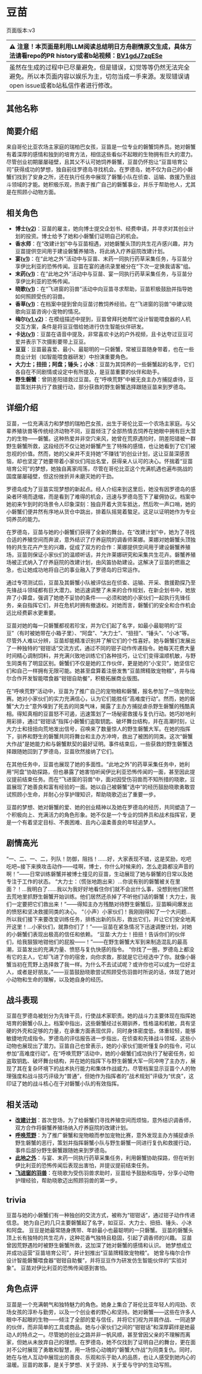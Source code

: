 # 豆苗
页面版本:v3
 

| :warning: 注意！本页面是利用LLM阅读总结明日方舟剧情原文生成，具体方法请看repo的PR history或者b站视频：[BV1gdJ7zqESe](https://www.bilibili.com/video/BV1gdJ7zqESe/)         |
|:----------------------------|
| 虽然在生成的过程中已尽量避免，但是错误，幻觉等等仍然无法完全避免。所以本页面内容以娱乐为主，切勿当成一手来源。发现错误请open issue或者b站私信作者进行修改。|



## 其他名称

## 简要介绍
来自哥伦比亚农场主家庭的瑞柏巴女孩，豆苗是一位专业的磐蟹饲养员。她对磐蟹有着深厚的感情和独到的培育方法，相信这些看似不起眼的生物拥有巨大的潜力。尽管创业初期屡屡碰壁，且其父不认可她饲养磐蟹，豆苗仍怀抱让“豆苗培育公司”获得成功的梦想，独自前往罗德岛寻找机会。在罗德岛，她不仅为自己的小磐蟹们找到了安身之所，还在执行任务中展现了磐蟹小队在侦查、运输、救援乃至战斗领域的才能。她积极乐观，热衷于推广自己的磐蟹事业，并乐于帮助他人，尤其是在照顾小动物方面。
## 相关角色
-   **博士([v2](extended_char_bo_shi.md))**：豆苗的雇主，她向博士提交企划书、经费申请，并寻求对其创业计划的投资。博士给予了她和小磐蟹们证明自己的机会。
-   **香水师**：在“改建计划”中与豆苗相遇，对她磐蟹头顶的共生花卉感兴趣，并为豆苗提供空间用于建设磐蟹养殖场，将此纳入疗养庭院改建计划。
-   **宴([v1](../chars/char_337_utage.md))**：在“此地之外”活动中与豆苗、末药一同执行药草采集任务，与豆苗分享伊比利亚的恐怖传闻。豆苗在宴的通讯录里被分在“下次一定换我请客”组。
-   **末药([v1](../chars/char_117_myrrh.md))**：在“此地之外”活动中与豆苗、宴一同执行药草采集任务，与豆苗分享伊比利亚的恐怖传闻。
-   **晓歌([v1](../chars/char_497_ctable.md))**：在“飞进窗的羽兽”活动中向豆苗寻求帮助，豆苗积极鼓励并指导她如何照顾受伤的羽兽。
-   **香草([v1](../chars/char_240_wyvern.md))**：在档案中提到曾向豆苗讨教饲养经验。在“飞进窗的羽兽”中建议晓歌向豆苗咨询小宠物的情况。
-   **梅尔([v1](../chars/char_242_otter.md),[v2](char_242_otter.md))**：在模组描述中提到，豆苗曾拜托她帮忙设计智能喂食器的人机交互方案，条件是将豆豆借给她进行仿生智能伙伴研发。
-   **卡达([v1](../chars/char_328_cammou.md))**：豆苗在语音中提及，非常喜欢卡达的户外视频，且卡达夸过豆豆可爱并表示下次摄影要带上豆豆。
-   **豆豆**：豆苗最喜爱、最小、最聪明的一只磐蟹，常被豆苗随身带着，也在一些商业计划（如智能喂食器研发）中扮演重要角色。
-   **大力士；扭扭；阿盘；锤头；小冰**：豆苗为其饲养的一些磐蟹起的名字，它们各自在不同剧情或设定中有所提及，是豆苗重要的伙伴和助手。
-   **野生磐蟹**：曾阴差阳错救过豆苗。在“呼唤荒野”中被无良主办方捕捉虐待，豆苗策划并执行了救援行动，部分获救的野生磐蟹选择跟随豆苗来到罗德岛。
## 详细介绍
豆苗，一位充满活力和梦想的瑞柏巴女孩，出生于哥伦比亚一个农场主家庭。与父辈养殖驮兽等传统经济动物不同，豆苗倾注了全部热情去饲养在她眼中拥有巨大潜力的生物——磐蟹。这种热爱并非空穴来风，她曾在荒原遇险时，阴差阳错被一群野生磐蟹所救，这段经历不仅让她对磐蟹产生了特殊的感情，也让她看到了它们被忽视的价值。然而，她的父亲并不支持她“不赚钱”的创业计划，这让豆苗深感苦恼，却也坚定了她要带着小家伙们闯出名堂，获得亲人认可的决心。怀揣着“豆苗培育公司”的梦想，她独自离家闯荡，尽管在哥伦比亚这个充满机遇也遍布挑战的国度屡屡碰壁，但这份挫折并未磨灭她的干劲。

罗德岛成为了豆苗实现梦想的新起点。经人介绍来到这里后，她没有因罗德岛的感染者环境而退缩，而是看到了难得的机会，迅速与罗德岛签下了雇佣协议。档案中她初来乍到时的场景令人印象深刻：独自开着大货车抵达，然后吹一声口哨，她的小磐蟹们便井然有序地从货仓中跳出，排着队摇晃着螯足。这足以证明她作为专业饲养员的能力。

在罗德岛，豆苗与她的小磐蟹们获得了全新的舞台。在“改建计划”中，她为了寻找合适的养殖空间而奔波，意外结识了疗养庭院的调香师莱娜。莱娜对她磐蟹头顶独特的共生花卉产生的兴趣，促成了双方的合作：莱娜提供空间用于建设磐蟹养殖场，豆苗则保证小家伙们的温顺听话，并允许莱娜研究和采集共生花卉。磐蟹养殖场被正式纳入了疗养庭院的改建计划，由风笛协助建设。这解决了豆苗的燃眉之急，也让她成功地将自己的事业融入了罗德岛的日常运作。

通过专项测试后，豆苗及其磐蟹小队被评估出在侦查、运输、开采、救援勘探乃至先锋战斗领域都有巨大潜力。她迅速调整了未来的合作规划，在新企划书中，她放弃了小算盘，强调了她绝不妥协的条件——必须和她的小家伙们一起执行先锋任务，亲自指挥它们，并在危机时拥有撤退权。对她而言，磐蟹们的安全和合作机会远比经费薪水更重要。

豆苗对她的每一只磐蟹都视若珍宝，并为它们起了名字，如最小最聪明的“豆豆”（有时被她带在小箱子里）、“阿盘”、“大力士”、“扭扭”、“锤头”、“小冰”等。尽管外人难以分辨，豆苗却能精准识别并了解它们的个性喜好。她与磐蟹们发展出了一种独特的“钳钳话”交流方式，通过不同的钳子动作传递指令。她每天花费大量时间精心调制饲料，并充满兴致地训练它们各种技巧，让它们变得温顺机敏，与野生同类有了明显区别。磐蟹们不仅是她的工作伙伴，更是她的“小宝贝”，她坚信它们和自己一样拥有无限可能。她甚至盘算着注册发售“豆苗牌精致宠物粮”，并与梅尔合作开发智能喂食器“钳钳自助餐”，积极拓展商业版图。

在“呼唤荒野”活动中，豆苗为了推广自己的宠物粮和磐蟹，报名参加了一场宠物比赛。她对小家伙们的实力充满信心，认为它们能胜任“高难度行动”。然而，她的磐蟹“大力士”意外嗅到了死去的同类气味，揭露了主办方捕捉虐杀野生磐蟹的残酷真相。得知真相的豆苗怒不可遏，迅速策划了一场秘密救援与复仇行动。她巧妙地利用彩排，通过“钳钳话”指挥小磐蟹们盗取钥匙、破坏舞台结构，并在高潮时刻，让大力士和扭扭向荒地发出信号，召唤来了数量惊人的野生磐蟹大军。在她的指挥下，驯养和野生的磐蟹共同将舞台和主办方冲垮，救出了被困的同类。这次“磐蟹大作战”是她能力和与磐蟹默契的最好证明。事件结束后，一些获救的野生磐蟹选择跟随她回到了罗德岛，豆苗欣然接纳了它们。

在其他任务中，豆苗也展现了她的多面性。“此地之外”的药草采集任务中，她利用“阿盘”协助探路，但也暴露了她害怕听闻伊比利亚恐怖传闻的一面，甚至因此提议提前结束任务。而在“飞进窗的羽兽”中，面对因受伤羽兽而不知所措的晓歌，豆苗展现了她善良和富有经验的一面。她以自己被磐蟹“选中”的经历鼓励晓歌勇敢尝试照顾小生命，并耐心分享护理知识，帮助晓歌迈出了重要一步。

豆苗的梦想、她对磐蟹的爱、她的创业精神以及她在罗德岛的经历，共同塑造了一个积极向上、充满活力的角色形象。她不仅是一个专业的饲养员和战术指挥官，更是一个有着坚定目标、不畏困难、且内心温柔善良的年轻追梦人。
## 剧情高光
“一、二、一、二，列队！防御，阻挡！......好，大家表现不错，这是奖励，吃吧吃吧~接下来换攻击动作——哇啊，博士，你什么时候来的，怎么走路都没声音的啊！”——日常训练磐蟹并被博士撞见的豆苗，生动展现了她与磐蟹的日常以及她专注于工作的状态。
“大力士：（慌张地跑出来）...你说有别的磐蟹被关在里面？！...我明白了......我以为我好好地看住你们就不会出什么事，没想到他们居然去荒地里抓野生磐蟹开始训练。他们居然还杀掉了不听他们话的磐蟹！大力士，我们一定要把它们救出来！”——得知主办方残酷对待野生磐蟹后，豆苗瞬间爆发出的愤怒和坚决救援同类的决心。
“（小声）小家伙们！我刚刚得知了一个大问题...所以我们接下来要改变训练任务，排练出新的队形，救出它们，并让它们安全地离开这里！...小家伙们，就靠你们了！”——豆苗在紧急情况下迅速调整计划，对她的小磐蟹们表现出极高的信任和依赖。
“豆苗:大力士！扭扭！告诉你们的伙伴们，给我狠狠地钳他们的屁股——！”——在野生磐蟹大军到来制造混乱的最高潮，豆苗发出的充满力量、愤怒与复仇快感的指令。
“你找了一圈，罗德岛上都没有它的主人，它却飞进了你的宿舍，向你求救，那就是它已经选中了你。就像小磐蟹当初在荒野上选择救了我一样。为什么不去试试呢？或许你也可以成为一位好主人，或者是好朋友。”——豆苗鼓励晓歌尝试照顾受伤羽兽时所说的话，体现了她对小动物和生命的理解，以及她自身的经历。
## 战斗表现
豆苗在罗德岛被划分为先锋干员，行使战术家职责。她的战斗力主要体现在指挥她培育的磐蟹小队上。档案中指出，这些磐蟹经过长期驯养，性格温和机敏，具有坚硬的外壳和足够的力量，在承重方面表现优异，同时身体密度低，体重较轻，能够敏捷地完成指令。罗德岛的评估报告进一步指出，在侦查和先锋战斗领域，这些小动物也展现出了潜力。豆苗自己也曾表示，她的小家伙们能听懂复杂的指令，可以参加“高难度行动”。在“呼唤荒野”活动中，她的小磐蟹们成功执行了秘密任务，如盗取钥匙、破坏舞台结构，并在她的指挥下与野生磐蟹大军一同冲垮了主办方，展现了其在复杂环境下的战术执行能力和集体作战威力。尽管档案显示豆苗个人的物理强度和战斗技巧评级为“普通”，但她作为指挥者的“战术规划”评级为“优良”，这印证了她的战斗核心在于对磐蟹小队的有效指挥。
## 相关活动
-   **[改建计划](../stories/story_flower_set_1.md)**：首次登场，为了给磐蟹们寻找养殖空间而烦恼，意外结识调香师，双方合作将磐蟹养殖场纳入疗养庭院的改建计划。
-   **[呼唤荒野](../stories/story_bstalk_set_1.md)**：为了推广磐蟹和宠物粮而参加宠物比赛，意外发现主办方捕捉虐杀野生磐蟹的恶行，策划并指挥磐蟹小队与野生磐蟹一同进行复仇和救援行动，事件后部分野生磐蟹跟随她来到罗德岛。
-   **[此地之外](../stories/act15d5.md)**：与宴、末药一同执行药草采集任务，利用磐蟹协助探路，但在听到伊比利亚的恐怖传闻后表现出害怕，并提议提前结束任务。
-   **[飞进窗的羽兽](../stories/story_ctable_set_1.md)**：在晓歌为受伤羽兽求助时，豆苗给予鼓励和指导，分享小动物护理经验，帮助晓歌迈出照顾羽兽的第一步。
## trivia
豆苗与她的小磐蟹们有一种独创的交流方式，被称为“钳钳话”，通过钳子动作传递信息。
她为自己的几只主要磐蟹起了名字，如豆豆、大力士、扭扭、锤头、小冰和阿盘。
豆豆是她最常随身携带、年龄最小也最聪明的一只磐蟹。
豆苗的磐蟹头顶上长有独特的共生花卉，这种花香气独特且稳固，引起了调香师的兴趣。
豆苗曾因荒野遇险时被野生磐蟹所救，这加深了她对磐蟹的感情和认识。
她梦想成立并成功运营“豆苗培育公司”，并计划推出“豆苗牌精致宠物粮”。
她曾与梅尔合作设计智能磐蟹喂食器“钳钳自助餐”，并将豆豆作为研发仿生智能伙伴的“实验对象”。
豆苗对伊比利亚的恐怖传闻感到害怕。
## 角色点评
豆苗是一个充满朝气和独特魅力的角色。她身上集合了哥伦比亚年轻人的闯劲、农场女孩的淳朴与勤劳，以及一个创业者的野心和坚持。她对磐蟹——这些在许多人眼中不起眼的生物——倾注了全部的爱与信任，并将它们视为并肩作战、一同追梦的伙伴，而非简单的工具或商品。她与小家伙们之间的“钳钳话”和深厚羁绊是她最动人的特点之一。尽管她的创业之路并非一帆风顺，甚至曾因父亲的不理解而离家，但她从未放弃自己的理想。在罗德岛，她不仅找到了证明自己的舞台，更在面对不公时展现了勇敢和智慧，用一场惊心动魄的“磐蟹大作战”为同类复仇。同时，她在与他人互动中展现出的善良、乐观和乐于助人的品质，也让人感受到她内心的温暖。豆苗的故事，是关于梦想、关于坚持、关于爱与守护的生动写照。